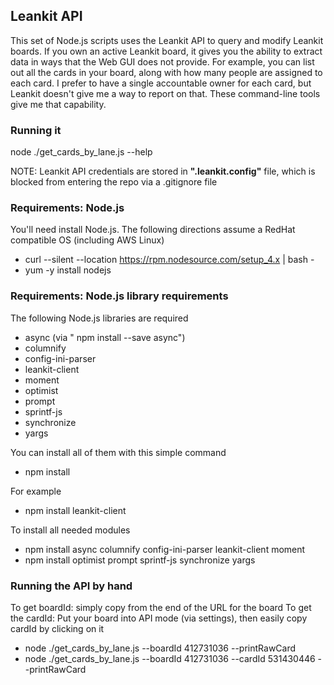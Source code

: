 ## Leankit API

This set of Node.js scripts uses the Leankit API to query and modify Leankit boards. If you own an active Leankit board, it gives you the ability to extract data in ways that the Web GUI does not provide. For example, you can list out all the cards in your board, along with how many people are assigned to each card. I prefer to have a single accountable owner for each card, but Leankit doesn't give me a way to report on that. These command-line tools give me that capability.

### Running it

node ./get_cards_by_lane.js --help

NOTE: Leankit API credentials are stored in <b>".leankit.config"</b> file, which is blocked from entering the repo via a .gitignore file

### Requirements: Node.js

You'll need install Node.js. The following directions assume a RedHat compatible OS (including AWS Linux)

-   curl --silent --location https://rpm.nodesource.com/setup_4.x | bash -
-   yum -y install nodejs

### Requirements: Node.js library requirements

The following Node.js libraries are required

-   async (via " npm install --save async")
-   columnify
-   config-ini-parser
-   leankit-client
-   moment
-   optimist
-   prompt
-   sprintf-js
-   synchronize
-   yargs

You can install all of them with this simple command

-   npm install <lib-name>

For example

-   npm install leankit-client

To install all needed modules

-   npm install async columnify config-ini-parser leankit-client moment
-   npm install optimist prompt sprintf-js synchronize yargs

### Running the API by hand

To get boardId: simply copy from the end of the URL for the board
To get the cardId: Put your board into API mode (via settings), then easily copy cardId by clicking on it

-   node ./get_cards_by_lane.js --boardId 412731036 --printRawCard
-   node ./get_cards_by_lane.js --boardId 412731036 --cardId 531430446 --printRawCard
